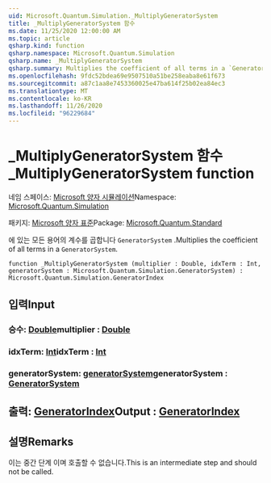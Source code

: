 ```yaml
---
uid: Microsoft.Quantum.Simulation._MultiplyGeneratorSystem
title: _MultiplyGeneratorSystem 함수
ms.date: 11/25/2020 12:00:00 AM
ms.topic: article
qsharp.kind: function
qsharp.namespace: Microsoft.Quantum.Simulation
qsharp.name: _MultiplyGeneratorSystem
qsharp.summary: Multiplies the coefficient of all terms in a `GeneratorSystem`.
ms.openlocfilehash: 9fdc52bdea69e9507510a51be258eaba8e61f673
ms.sourcegitcommit: a87c1aa8e7453360025e47ba614f25b02ea84ec3
ms.translationtype: MT
ms.contentlocale: ko-KR
ms.lasthandoff: 11/26/2020
ms.locfileid: "96229684"
---
```

# <a name="_multiplygeneratorsystem-function"></a><span data-ttu-id="f71e6-102">_MultiplyGeneratorSystem 함수</span><span class="sxs-lookup"><span data-stu-id="f71e6-102">_MultiplyGeneratorSystem function</span></span>

<span data-ttu-id="f71e6-103">네임 스페이스: [Microsoft 양자 시뮬레이션](xref:Microsoft.Quantum.Simulation)</span><span class="sxs-lookup"><span data-stu-id="f71e6-103">Namespace: [Microsoft.Quantum.Simulation](xref:Microsoft.Quantum.Simulation)</span></span>

<span data-ttu-id="f71e6-104">패키지: [Microsoft 양자 표준](https://nuget.org/packages/Microsoft.Quantum.Standard)</span><span class="sxs-lookup"><span data-stu-id="f71e6-104">Package: [Microsoft.Quantum.Standard](https://nuget.org/packages/Microsoft.Quantum.Standard)</span></span>


<span data-ttu-id="f71e6-105">에 있는 모든 용어의 계수를 곱합니다 `GeneratorSystem` .</span><span class="sxs-lookup"><span data-stu-id="f71e6-105">Multiplies the coefficient of all terms in a `GeneratorSystem`.</span></span>

```qsharp
function _MultiplyGeneratorSystem (multiplier : Double, idxTerm : Int, generatorSystem : Microsoft.Quantum.Simulation.GeneratorSystem) : Microsoft.Quantum.Simulation.GeneratorIndex
```


## <a name="input"></a><span data-ttu-id="f71e6-106">입력</span><span class="sxs-lookup"><span data-stu-id="f71e6-106">Input</span></span>

### <a name="multiplier--double"></a><span data-ttu-id="f71e6-107">승수: [Double](xref:microsoft.quantum.lang-ref.double)</span><span class="sxs-lookup"><span data-stu-id="f71e6-107">multiplier : [Double](xref:microsoft.quantum.lang-ref.double)</span></span>




### <a name="idxterm--int"></a><span data-ttu-id="f71e6-108">idxTerm: [Int](xref:microsoft.quantum.lang-ref.int)</span><span class="sxs-lookup"><span data-stu-id="f71e6-108">idxTerm : [Int](xref:microsoft.quantum.lang-ref.int)</span></span>




### <a name="generatorsystem--generatorsystem"></a><span data-ttu-id="f71e6-109">generatorSystem: [generatorSystem](xref:Microsoft.Quantum.Simulation.GeneratorSystem)</span><span class="sxs-lookup"><span data-stu-id="f71e6-109">generatorSystem : [GeneratorSystem](xref:Microsoft.Quantum.Simulation.GeneratorSystem)</span></span>





## <a name="output--generatorindex"></a><span data-ttu-id="f71e6-110">출력: [GeneratorIndex](xref:Microsoft.Quantum.Simulation.GeneratorIndex)</span><span class="sxs-lookup"><span data-stu-id="f71e6-110">Output : [GeneratorIndex](xref:Microsoft.Quantum.Simulation.GeneratorIndex)</span></span>



## <a name="remarks"></a><span data-ttu-id="f71e6-111">설명</span><span class="sxs-lookup"><span data-stu-id="f71e6-111">Remarks</span></span>

<span data-ttu-id="f71e6-112">이는 중간 단계 이며 호출할 수 없습니다.</span><span class="sxs-lookup"><span data-stu-id="f71e6-112">This is an intermediate step and should not be called.</span></span>